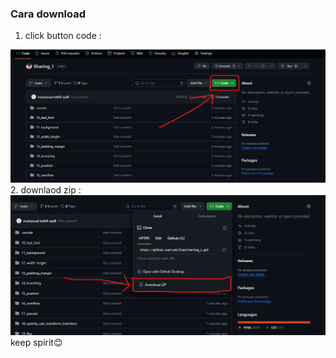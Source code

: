### Cara download 
1. click button code : 
<img src="./assets/image1.png" alt="click code" width="800"/>
2. downlaod zip :
<img src="./assets/image2.png" alt="download zip" width="800"/>
keep spirit😊
